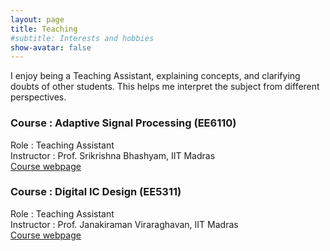 ```yaml
---
layout: page
title: Teaching
#subtitle: Interests and hobbies
show-avatar: false
---
```

I enjoy being a Teaching Assistant, explaining concepts, and clarifying doubts of other students. This helps me interpret the subject from different perspectives.

### Course : Adaptive Signal Processing (EE6110)
Role : Teaching Assistant  
Instructor : Prof.	Srikrishna Bhashyam, IIT Madras  
[Course webpage](https://www.ee.iitm.ac.in/~skrishna/ee6110/)


### Course : Digital IC Design (EE5311)
Role : Teaching Assistant  
Instructor : Prof. Janakiraman Viraraghavan, IIT Madras  
[Course webpage](http://www.ee.iitm.ac.in/vlsi/courses/ee5311_2020)
